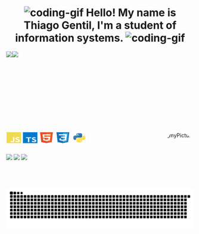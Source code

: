 <h1 align="center">
<img src="https://media4.giphy.com/media/QssGEmpkyEOhBCb7e1/giphy.gif?cid=790b76119wzv18r2saxwn7lajl9rxsb1zioa0btscadjahq0&rid=giphy.gif&ct=s" alt="coding-gif" width="28">
Hello! My name is Thiago Gentil, I'm a student of information systems. <img src="https://media4.giphy.com/media/QssGEmpkyEOhBCb7e1/giphy.gif?cid=790b76119wzv18r2saxwn7lajl9rxsb1zioa0btscadjahq0&rid=giphy.gif&ct=s" alt="coding-gif" width="28">
</h1>

<div align="center">
  <div style="display: flex; align-items: center;">
    <img height="200em" src="https://github-readme-stats-qjfab6v14-tgentil.vercel.app/api?username=Tgentil&layout=compact&hide=issues,contribs&show_icons=true&theme=highcontrast&include_all_commits=true&count_private=true"/>
    <img height="200em" src="https://github-readme-stats-qjfab6v14-tgentil.vercel.app/api/top-langs/?username=Tgentil&layout=compact&langs_count=7&theme=highcontrast&hide=scss,jupyter%20notebook"/>
  </div>
</div>

  
<div style="display: inline_block"><br>
  <img align="center" alt="Js" height="30" width="40" src="https://raw.githubusercontent.com/devicons/devicon/master/icons/javascript/javascript-plain.svg">
  <img align="center" alt="Typescript" height="30" width="40" src="https://raw.githubusercontent.com/devicons/devicon/master/icons/typescript/typescript-plain.svg">
  <img align="center" alt="HTML" height="30" width="40" src="https://raw.githubusercontent.com/devicons/devicon/master/icons/html5/html5-original.svg">
  <img align="center" alt="CSS" height="30" width="40" src="https://raw.githubusercontent.com/devicons/devicon/master/icons/css3/css3-original.svg">
  <img align="center" alt="Python" height="30" width="40" src="https://raw.githubusercontent.com/devicons/devicon/master/icons/python/python-original.svg">
  <img align="right" alt="myPicture" height="150" style="border-radius:50px;" src="https://mediacdns3.ulife.com.br/Community/Images/3111582.jpg?version=202110191904">
</div>
  
  ##
 
<div> 
  <a href="https://www.instagram.com/thiagogentil._/" target="_blank"><img src="https://img.shields.io/badge/-Instagram-%23E4405F?style=for-the-badge&logo=instagram&logoColor=white" target="_blank"></a>
  <a href = "mailto:thiagosgentil@gmail.com"><img src="https://img.shields.io/badge/-Gmail-%23333?style=for-the-badge&logo=gmail&logoColor=white" target="_blank"></a>
  <a href="https://www.linkedin.com/in/thiago-da-silveira-gentil/" target="_blank"><img src="https://img.shields.io/badge/-LinkedIn-%230077B5?style=for-the-badge&logo=linkedin&logoColor=white" target="_blank"></a>

  ![Snake animation](https://github.com/Tgentil/Tgentil/blob/output/github-contribution-grid-snake.svg)
  
</div>
